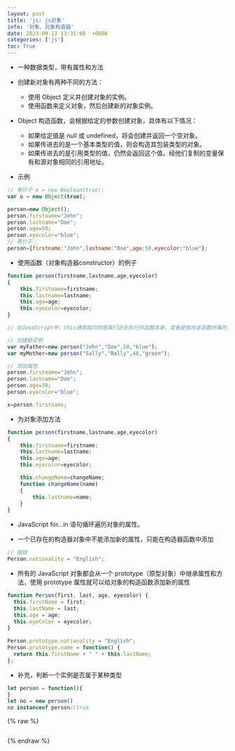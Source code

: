 ```yaml
---
layout: post
title: 'js: js对象'
info: '对象、对象构造器'
date: 2023-09-11 13:31:08  +0800
categories: ['js']
toc: True
---
```



- 一种数据类型，带有属性和方法

- 创建新对象有两种不同的方法：

    - 使用 Object 定义并创建对象的实例。
    - 使用函数来定义对象，然后创建新的对象实例。



- Object 构造函数，会根据给定的参数创建对象，具体有以下情况：

  - 如果给定值是 null 或 undefined，将会创建并返回一个空对象。
  - 如果传进去的是一个基本类型的值，则会构造其包装类型的对象。
  - 如果传进去的是引用类型的值，仍然会返回这个值，经他们复制的变量保有和源对象相同的引用地址。


- 示例

```js
// 等价于 o = new Boolean(true);
var o = new Object(true);
```

```js
person=new Object();
person.firstname="John";
person.lastname="Doe";
person.age=50;
person.eyecolor="blue";
// 等价于：
person={firstname:"John",lastname:"Doe",age:50,eyecolor:"blue"};
```


- 使用函数（对象构造器constructor）的例子

```js
function person(firstname,lastname,age,eyecolor)
{
    this.firstname=firstname;
    this.lastname=lastname;
    this.age=age;
    this.eyecolor=eyecolor;
}

// 在JavaScript中，this通常指向的是我们正在执行的函数本身，或者是指向该函数所属的对象（运行时）

// 创建新实例
var myFather=new person("John","Doe",50,"blue");
var myMother=new person("Sally","Rally",48,"green");

// 添加属性
person.firstname="John";
person.lastname="Doe";
person.age=30;
person.eyecolor="blue";

x=person.firstname;
```


- 为对象添加方法

```js
function person(firstname,lastname,age,eyecolor)
{
    this.firstname=firstname;
    this.lastname=lastname;
    this.age=age;
    this.eyecolor=eyecolor;

    this.changeName=changeName;
    function changeName(name)
    {
        this.lastname=name;
    }
}

```


- JavaScript for...in 语句循环遍历对象的属性。


- 一个已存在的构造器对象中不能添加新的属性，只能在构造器函数中添加

```js
// 报错
Person.nationality = "English";
```

- 所有的 JavaScript 对象都会从一个 prototype（原型对象）中继承属性和方法，使用 prototype 属性就可以给对象的构造函数添加新的属性

```js
function Person(first, last, age, eyecolor) {
  this.firstName = first;
  this.lastName = last;
  this.age = age;
  this.eyeColor = eyecolor;
}
 
Person.prototype.nationality = "English";
Person.prototype.name = function() {
  return this.firstName + " " + this.lastName;
};
```


- 补充，判断一个实例是否属于某种类型

```js
let person = function(){
}
let no = new person()
no instanceof person//true
```








<!-- ![引入图片]({{site.url}}/image/js/2023-09-11-js_object/image_1.jpg) -->

{% raw %}
```
```
{% endraw %}
